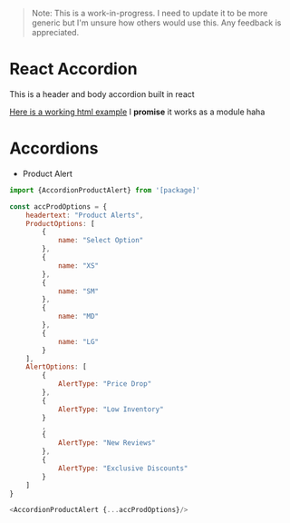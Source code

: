 >Note: This is a work-in-progress.
I need to update it to be more generic but I'm unsure how others would use this.  Any feedback is appreciated.

# React Accordion

This is a header and body accordion built in react

[Here is a working html example](www.kinfonglo.com/react-accordion/index.html) I **promise** it works as a module haha


# Accordions

* Product Alert
```js
import {AccordionProductAlert} from '[package]'

const accProdOptions = {
    headertext: "Product Alerts",
    ProductOptions: [
        {
            name: "Select Option"
        },
        {
            name: "XS"
        },
        {
            name: "SM"
        },
        {
            name: "MD"
        },
        {
            name: "LG"
        }
    ],
    AlertOptions: [
        {
            AlertType: "Price Drop"
        },
        {
            AlertType: "Low Inventory"
        }
        ,
        {
            AlertType: "New Reviews"
        },
        {
            AlertType: "Exclusive Discounts"
        }
    ]
}

<AccordionProductAlert {...accProdOptions}/>
```
